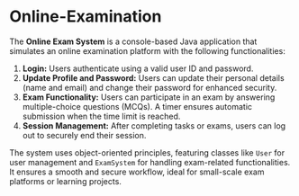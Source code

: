 # Online-Examination
The **Online Exam System** is a console-based Java application that simulates an online examination platform with the following functionalities:

1. **Login:** Users authenticate using a valid user ID and password.
2. **Update Profile and Password:** Users can update their personal details (name and email) and change their password for enhanced security.
3. **Exam Functionality:** Users can participate in an exam by answering multiple-choice questions (MCQs). A timer ensures automatic submission when the time limit is reached.
4. **Session Management:** After completing tasks or exams, users can log out to securely end their session.

The system uses object-oriented principles, featuring classes like `User` for user management and `ExamSystem` for handling exam-related functionalities. It ensures a smooth and secure workflow, ideal for small-scale exam platforms or learning projects.
